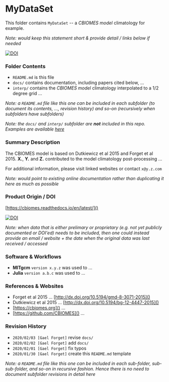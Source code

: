 

# MyDataSet

This folder contains `MyDataSet` -- a _CBIOMES model_ climatology for example.

_Note: would keep this statement short & provide detail / links below if needed_ 

[![DOI](https://zenodo.org/badge/236552159.svg)](https://zenodo.org/badge/latestdoi/236552159)

### Folder Contents

- `README.md` is this file
- `docs/` contains documentation, including papers cited below, ... 
- `interp/` contains the _CBIOMES model_ climatology interpolated to a 1/2 degree grid ...

_Note: a `README.md` file like this one can be included in each subfolder (to document its contents, ..., revision history) and so-on (recursively when subfolders have subfolders)_ 

_Note: the `docs/` and `interp/` subfolder are **not** included in this repo. Examples are available [here](https://www.dropbox.com/sh/7c0rx3hbw80guh9/AADjAX8M-5nPzyYoDOzMKDzxa?dl=0)_

### Summary Description

The CBIOMES model is based on Dutkiewicz et al 2015 and Forget et al 2015. **X.**, **Y.** and **Z.** contributed to the model climatology post-processing ...

For additional information, please visit linked websites or contact `x@y.z.com`

_Note: would point to existing online documentation rather than duplicating it here as much as possible_ 

### Product Origin / DOI

[https://cbiomes.readthedocs.io/en/latest/]()

[![DOI](https://zenodo.org/badge/DOI/10.5281/zenodo.2653669.svg)](https://doi.org/10.5281/zenodo.2653669)

_Note: when data that is either prelimary or proprietary (e.g. not yet publicly documented or DOI'ed) needs to be included, then one could instead provide an email / website + the date when the original data was last received / accessed_

### Software & Workflows

- **MITgcm** `version x.y.z` was used to ...
- **Julia** `version a.b.c` was used to ...

### References & Websites

- Forget et al 2015 ... [http://dx.doi.org/10.5194/gmd-8-3071-2015]()
- Dutkiewicz et al 2015 ... [http://dx.doi.org/10.5194/bg-12-4447-2015]()
- [https://cbiomes.org]() ...
- [https://github.com/CBIOMES]() ...

### Revision History

- `2020/02/03 [Gael Forget]` revise `docs/`
- `2020/02/02 [Gael Forget]` add `docs/`
- `2020/02/01 [Gael Forget]` fix typos
- `2020/01/30 [Gael Forget]` create this `README.md` template

_Note: a `README.md` file like this one can be included in each sub-folder, sub-sub-folder, and so-on in recursive fashion. Hence there is no need to document subfolder revisions in detail here_ 

